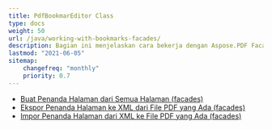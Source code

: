 ```yaml
---
title: PdfBookmarEditor Class
type: docs
weight: 50
url: /java/working-with-bookmarks-facades/
description: Bagian ini menjelaskan cara bekerja dengan Aspose.PDF Facades menggunakan PdfBookmarEditor Class.
lastmod: "2021-06-05"
sitemap:
    changefreq: "monthly"
    priority: 0.7
---
```


- [Buat Penanda Halaman dari Semua Halaman (facades)](/pdf/java/create-bookmark/)
- [Ekspor Penanda Halaman ke XML dari File PDF yang Ada (facades)](/pdf/java/export-bookmark/)
- [Impor Penanda Halaman dari XML ke File PDF yang Ada (facades)](/pdf/java/import-bookmark/)